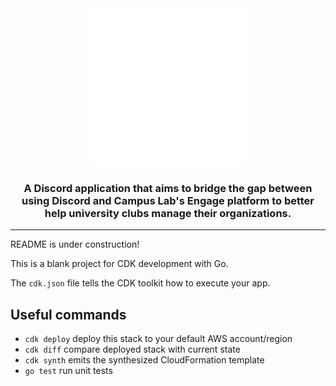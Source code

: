 <div align="center">
    <img src="img/default-transparent.svg" alt="Logo" width="50%" height="50%"/>
    <h3>A Discord application that aims to bridge the gap between using Discord and Campus Lab's Engage platform to better help university clubs manage their organizations.</h3>
    <hr>
</div>

README is under construction!

This is a blank project for CDK development with Go.

The `cdk.json` file tells the CDK toolkit how to execute your app.

## Useful commands

 * `cdk deploy`      deploy this stack to your default AWS account/region
 * `cdk diff`        compare deployed stack with current state
 * `cdk synth`       emits the synthesized CloudFormation template
 * `go test`         run unit tests
